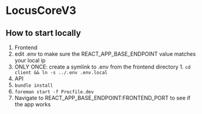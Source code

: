 # LocusCoreV3

## How to start locally

1. Frontend
  1. edit .env to make sure the REACT_APP_BASE_ENDPOINT value matches your local ip
  2. ONLY ONCE: create a symlink to .env from the frontend directory
    1. `cd client && ln -s ../.env .env.local`
2. API
  1. `bundle install`
  1. `foreman start -f Procfile.dev`
3. Navigate to REACT_APP_BASE_ENDPOINT:FRONTEND_PORT to see if the app works
